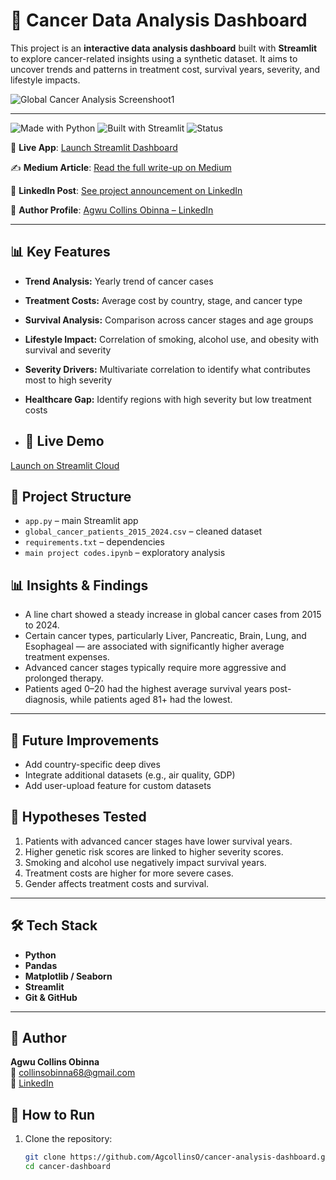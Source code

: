 # 🧬 Cancer Data Analysis Dashboard

This project is an **interactive data analysis dashboard** built with **Streamlit** to explore cancer-related insights using a synthetic dataset. It aims to uncover trends and patterns in treatment cost, survival years, severity, and lifestyle impacts.

![Global Cancer Analysis Screenshoot1](https://github.com/user-attachments/assets/9d4668b7-2233-4e79-84ad-61ca123a352f)

---

![Made with Python](https://img.shields.io/badge/Made%20with-Python-blue)
![Built with Streamlit](https://img.shields.io/badge/Built%20with-Streamlit-brightgreen)
![Status](https://img.shields.io/badge/Status-Live-success)

🎯 **Live App**: [Launch Streamlit Dashboard](https://cancer-analysis-dashboard-57tfh5fasjeenahqvd5b3e.streamlit.app/)

✍️ **Medium Article**: [Read the full write-up on Medium](https://medium.com/@collinsobinna68/title-uncovering-patterns-in-global-cancer-data-a-visual-analytics-approach-2015-2024-8203f8b6ed38)

🔗 **LinkedIn Post**: [See project announcement on LinkedIn](https://www.linkedin.com/feed/update/urn:li:activity:7349430965791793152/) 

👤 **Author Profile**: [Agwu Collins Obinna – LinkedIn](https://www.linkedin.com/in/agwu-collins-90087b366)

---


## 📊 Key Features

- **Trend Analysis:** Yearly trend of cancer cases
- **Treatment Costs:** Average cost by country, stage, and cancer type
- **Survival Analysis:** Comparison across cancer stages and age groups
- **Lifestyle Impact:** Correlation of smoking, alcohol use, and obesity with survival and severity
- **Severity Drivers:** Multivariate correlation to identify what contributes most to high severity
- **Healthcare Gap:** Identify regions with high severity but low treatment costs

- ## 🚀 Live Demo
[Launch on Streamlit Cloud]([https://cancer-analysis-dashboard.streamlit.app](https://cancer-analysis-dashboard-57tfh5fasjeenahqvd5b3e.streamlit.app/)) 

## 📁 Project Structure
- `app.py` – main Streamlit app
- `global_cancer_patients_2015_2024.csv` – cleaned dataset
- `requirements.txt` – dependencies
- `main project codes.ipynb` – exploratory analysis

## 📊 Insights & Findings
- A line chart showed a steady increase in global cancer cases from 2015 to 2024.
- Certain cancer types, particularly Liver, Pancreatic, Brain, Lung, and Esophageal — are associated with significantly higher average treatment expenses.
- Advanced cancer stages typically require more aggressive and prolonged therapy.
- Patients aged 0–20 had the highest average survival years post-diagnosis, while patients aged 81+ had the lowest.
---

## 🧪 Future Improvements
- Add country-specific deep dives
- Integrate additional datasets (e.g., air quality, GDP)
- Add user-upload feature for custom datasets

## 🧠 Hypotheses Tested

1. Patients with advanced cancer stages have lower survival years.
2. Higher genetic risk scores are linked to higher severity scores.
3. Smoking and alcohol use negatively impact survival years.
4. Treatment costs are higher for more severe cases.
5. Gender affects treatment costs and survival.

---

## 🛠️ Tech Stack

- **Python**
- **Pandas**
- **Matplotlib / Seaborn**
- **Streamlit**
- **Git & GitHub**

---

## 👤 Author
**Agwu Collins Obinna**  
📧 collinsobinna68@gmail.com  
🔗 [LinkedIn](https://www.linkedin.com/in/agwu-collins-90087b366)

## 🚀 How to Run

1. Clone the repository:
   ```bash
   git clone https://github.com/AgcollinsO/cancer-analysis-dashboard.git
   cd cancer-dashboard
